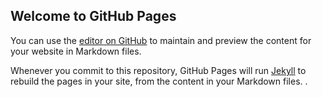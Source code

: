 ## Welcome to GitHub Pages

You can use the [editor on GitHub](https://github.com/junhui-f/junhui-f.github.io/edit/main/index.md) to maintain and preview the content for your website in Markdown files.

Whenever you commit to this repository, GitHub Pages will run [Jekyll](https://jekyllrb.com/) to rebuild the pages in your site, from the content in your Markdown files.
.
